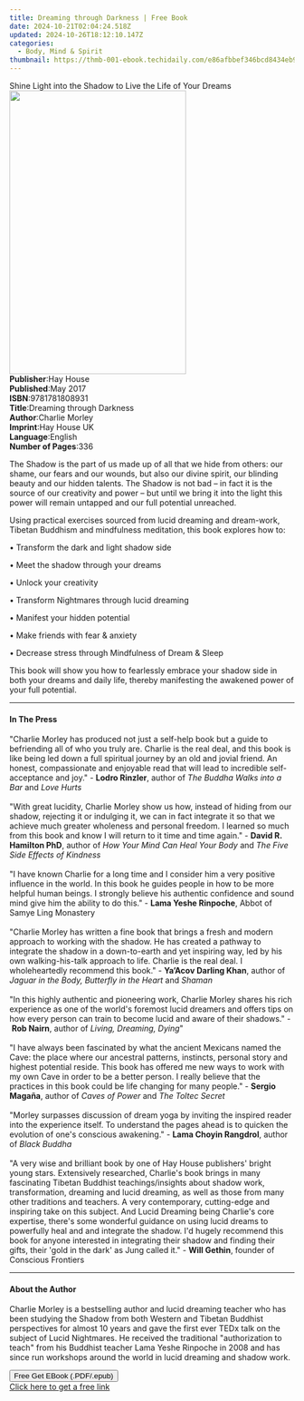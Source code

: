 ```yaml
---
title: Dreaming through Darkness | Free Book
date: 2024-10-21T02:04:24.518Z
updated: 2024-10-26T18:12:10.147Z
categories:
  - Body, Mind & Spirit
thumbnail: https://thmb-001-ebook.techidaily.com/e86afbbef346bcd8434eb9bc577e8e00b25d2636c73ab9edb07caf7b190b91b1.jpg
---
```

<main id="book-container">
  <div class="flex flex-col">
    <div class="book-brief flex-1 py-6 px-4 sm:p-6 md:py-10 md:px-8">
      <!-- brief-->
      <div class="book-brief-main">
        Shine Light into the Shadow to Live the Life of Your Dreams
      </div>
    </div>
    <div
      class="book-meta-info flex-1 grid gap-4 col-start-1 col-end-3 row-start-1 sm:mb-6 sm:grid-cols-4 lg:gap-6 lg:col-start-2 lg:row-end-6 lg:row-span-6 lg:mb-0"
    >
      <div
        class="book-meta-info-left place-content-center mt-4 p-4 text-sm leading-6 col-start-2 col-span-2 dark:text-slate-400"
      >
        <img
          class="w-full h-500 object-cover rounded-lg sm:h-255 sm:col-span-2 lg:col-span-full"
          src="https://img-001-ebook.techidaily.com/8efc6c12d8f4c5797bb64d8f400df77368df0c2d05b2ae5c16a574b887ee6921.jpg"
          alt=""
          width="312"
          height="500"
        />
      </div>
      <div
        class="book-meta-info-right mt-2 col-start-1 row-start-2 col-span-3 self-center"
      >
        <!-- meta data  -->
        <div class="flex flex-col px-4 md:px-8">
          <div class="flex-1">
            <strong>Publisher</strong>:<span class="px-2">Hay House</span>
          </div>
          <div class="flex-1">
            <strong>Published</strong>:<span class="px-2">May 2017</span>
          </div>
          <div class="flex-1">
            <strong>ISBN</strong>:<span class="px-2">9781781808931</span>
          </div>
          <div class="flex-1">
            <strong>Title</strong>:<span class="px-2"
              >Dreaming through Darkness</span
            >
          </div>
          <div class="flex-1">
            <strong>Author</strong>:<span class="px-2">Charlie Morley</span>
          </div>
          <div class="flex-1">
            <strong>Imprint</strong>:<span class="px-2">Hay House UK</span>
          </div>
          <div class="flex-1">
            <strong>Language</strong>:<span class="px-2">English</span>
          </div>
          <div class="flex-1">
            <strong>Number of Pages</strong>:<span class="px-2">336</span>
          </div>
        </div>
      </div>
    </div>
    <div class="book-description flex-1 py-6 px-4 sm:p-6 md:py-10 md:px-8">
      <div class="book-description-main">
        <div accordion-content="" id="description">
          <p>
            The Shadow is the part of us made up of all that we hide from
            others: our shame, our fears and our wounds, but also our divine
            spirit, our blinding beauty and our hidden talents. The Shadow is
            not bad – in fact it is the source of our creativity and power – but
            until we bring it into the light this power will remain untapped and
            our full potential unreached.&nbsp;
          </p>
          <p>
            Using practical exercises sourced from lucid dreaming and
            dream-work, Tibetan Buddhism and mindfulness meditation, this book
            explores how to:
          </p>
          <p>• Transform the dark and light shadow side</p>
          <p>• Meet the shadow through your dreams</p>
          <p>• Unlock your creativity</p>
          <p>• Transform Nightmares through lucid dreaming</p>
          <p>• Manifest your hidden potential</p>
          <p>• Make friends with fear &amp; anxiety</p>
          <p>• Decrease stress through Mindfulness of Dream &amp; Sleep</p>
          <p>
            This book will show you how to fearlessly embrace your shadow side
            in both your dreams and daily life, thereby manifesting the awakened
            power of your full potential.
          </p>
        </div>
        <div class="accordion-fader"></div>
      </div>
    </div>
    <div class="book-excerpts flex-1 py-6 px-4 sm:p-6 md:py-10 md:px-8">
      <!-- excerpts-->
      <div class="book-excerpts-main">
        <hr />
        <h4 class="placeholder placeholder-heading">
          <span>In The Press</span>
        </h4>
        <p>
          "Charlie Morley has produced not just a self-help book but a guide to
          befriending all of who you truly are. Charlie is the real deal, and
          this book is like being led down a full spiritual journey by an old
          and jovial friend. An honest, compassionate and enjoyable read that
          will lead to incredible self-acceptance and joy."&nbsp;-&nbsp;<b
            >Lodro Rinzler</b
          >, author of <i>The Buddha Walks into a Bar</i> and <i>Love Hurts</i
          ><br /><br />"With great lucidity, Charlie Morley show us how, instead
          of hiding from our shadow, rejecting it or indulging it, we can in
          fact integrate it so that we achieve much greater wholeness and
          personal freedom. I learned so much from this book and know I will
          return to it time and time again."&nbsp;-&nbsp;<b
            >David R. Hamilton PhD</b
          >, author of <i>How Your Mind Can Heal Your Body</i> and
          <i>The Five Side Effects of Kindness</i><br /><br />"I have known
          Charlie for a long time and I consider him a very positive influence
          in the world. In this book he guides people in how to be more helpful
          human beings. I strongly believe his authentic confidence and sound
          mind give him the ability to do this."&nbsp;-&nbsp;<b
            >Lama Yeshe Rinpoche</b
          >, Abbot of Samye Ling Monastery<br /><br />"Charlie Morley has
          written a fine book that brings a fresh and modern approach to working
          with the shadow. He has created a pathway to integrate the shadow in a
          down-to-earth and yet inspiring way, led by his own walking-his-talk
          approach to life. Charlie is the real deal. I wholeheartedly recommend
          this book."&nbsp;-&nbsp;<b>Ya’Acov Darling Khan</b>, author of
          <i>Jaguar in the Body, Butterfly in the Heart </i>and <i>Shaman</i
          ><br /><br />"In this highly authentic and pioneering work, Charlie
          Morley shares his rich experience as one of the world's foremost lucid
          dreamers and offers tips on how every person can train to become lucid
          and aware of their shadows."&nbsp;-&nbsp;<b>Rob Nairn</b>, author of
          <i>Living, Dreaming, Dying</i>"<br /><br />"I have always been
          fascinated by what the ancient Mexicans named the Cave: the place
          where our ancestral patterns, instincts, personal story and highest
          potential reside. This book has offered me new ways to work with my
          own Cave in order to be a better person. I really believe that the
          practices in this book could be life changing for many
          people."&nbsp;-&nbsp;<b>Sergio Magaña</b>, author of
          <i>Caves of Power</i> and <i>The Toltec Secret</i><br /><br />"Morley
          surpasses discussion of dream yoga by inviting the inspired reader
          into the experience itself. To understand the pages ahead is to
          quicken the evolution of one's conscious awakening."&nbsp;-&nbsp;<b
            >Lama Choyin Rangdrol</b
          >, author of <i>Black Buddha</i><br /><br />"A very wise and brilliant
          book by one of Hay House publishers' bright young stars. Extensively
          researched, Charlie's book brings in many fascinating Tibetan Buddhist
          teachings/insights about shadow work, transformation, dreaming and
          lucid dreaming, as well as those from many other traditions and
          teachers. A very contemporary, cutting-edge and inspiring take on this
          subject. And Lucid Dreaming being Charlie's core expertise, there's
          some wonderful guidance on using lucid dreams to powerfully heal and
          and integrate the shadow. I'd hugely recommend this book for anyone
          interested in integrating their shadow and finding their gifts, their
          'gold in the dark' as Jung called it."&nbsp;- <b>Will Gethin</b>,
          founder of Conscious Frontiers
        </p>
      </div>
    </div>
    <div class="book-about-author flex-1 py-6 px-4 sm:p-6 md:py-10 md:px-8">
      <!-- about author-->
      <div class="book-main-author-main">
        <hr />
        <h4 class="placeholder placeholder-heading">
          <span>About the Author</span>
        </h4>
        <p>
          Charlie Morley is a bestselling author and lucid dreaming teacher who
          has been studying the Shadow from both Western and Tibetan Buddhist
          perspectives for almost 10 years and gave the first ever TEDx talk on
          the subject of Lucid Nightmares. He received the traditional
          "authorization to teach" from his Buddhist teacher Lama Yeshe Rinpoche
          in 2008 and has since run workshops around the world in lucid dreaming
          and shadow work.
        </p>
      </div>
    </div>
    <div class="book-free-get flex-1 py-6 px-4 sm:p-6 md:py-10 md:px-8">
      <button
        id="btn-free-get"
        class="bg-blue-500 hover:bg-blue-700 text-white font-bold py-2 px-4 rounded"
      >
        Free Get EBook (.PDF/.epub)
      </button>
      <div id="countdown-display" class="px-2 text-lg mt-2"></div>
      <a
        id="free-link"
        class="hidden bg-blue-500 hover:bg-blue-700 text-white font-bold py-2 px-4 rounded"
        href="https://www.ebooks.com/en-us/book/96317828/dreaming-through-darkness/charlie-morley/"
        target="_blank"
        >Click here to get a free link</a
      >
    </div>
    <script>
      let countdownTime = 0;
      let countdownInterval = null;
      document
        .getElementById('btn-free-get')
        .addEventListener('click', startCountdown);
      function startCountdown() {
        countdownTime = new Date().getTime() + 60000 * 3;
        countdownInterval = setInterval(updateCountdown, 1000);
        document.getElementById('btn-free-get').disabled = true;
        document
          .getElementById('btn-free-get')
          .classList.add('bg-gray-500', 'cursor-not-allowed');
      }
      function updateCountdown() {
        let currentTime = new Date().getTime();
        let timeLeft = countdownTime - currentTime;
        let secondsLeft = Math.floor(timeLeft / 1000);
        document.getElementById('countdown-display').innerHTML =
          `Remaining time: ${secondsLeft} seconds.`;
        if (secondsLeft <= 0) {
          clearInterval(countdownInterval);
          document.getElementById('btn-free-get').classList.add('hidden');
          document.getElementById('free-link').classList.remove('hidden');
          document.getElementById('countdown-display').innerHTML = '';
        }
      }
    </script>
  </div>
</main>

<ins class="adsbygoogle"
      style="display:block"
      data-ad-client="ca-pub-7571918770474297"
      data-ad-slot="8358498916"
      data-ad-format="auto"
      data-full-width-responsive="true"></ins>
    